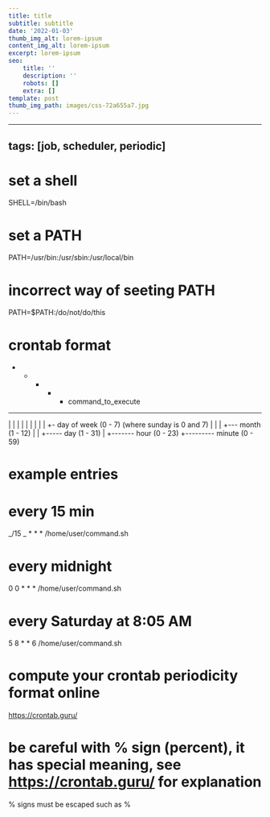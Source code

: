 ```yaml
---
title: title
subtitle: subtitle
date: '2022-01-03'
thumb_img_alt: lorem-ipsum
content_img_alt: lorem-ipsum
excerpt: lorem-ipsum
seo:
    title: ''
    description: ''
    robots: []
    extra: []
template: post
thumb_img_path: images/css-72a655a7.jpg
---
```


---

## tags: [job, scheduler, periodic]

# set a shell

SHELL=/bin/bash

# set a PATH

PATH=/usr/bin:/usr/sbin:/usr/local/bin

# incorrect way of seeting PATH

PATH=$PATH:/do/not/do/this

# crontab format

-   -   -   -   -   command_to_execute

---

| | | | |
| | | | +- day of week (0 - 7) (where sunday is 0 and 7)
| | | +--- month (1 - 12)
| | +----- day (1 - 31)
| +------- hour (0 - 23)
+--------- minute (0 - 59)

# example entries

# every 15 min

_/15 _ \* \* \* /home/user/command.sh

# every midnight

0 0 \* \* \* /home/user/command.sh

# every Saturday at 8:05 AM

5 8 \* \* 6 /home/user/command.sh

# compute your crontab periodicity format online

https://crontab.guru/

# be careful with % sign (percent), it has special meaning, see https://crontab.guru/ for explanation

% signs must be escaped such as \%
